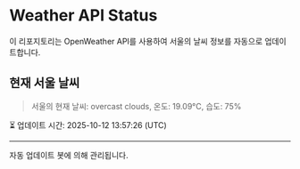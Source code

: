 
# Weather API Status

이 리포지토리는 OpenWeather API를 사용하여 서울의 날씨 정보를 자동으로 업데이트합니다.

## 현재 서울 날씨
> 서울의 현재 날씨: overcast clouds, 온도: 19.09°C, 습도: 75%

⏳ 업데이트 시간: 2025-10-12 13:57:26 (UTC)

---
자동 업데이트 봇에 의해 관리됩니다.

